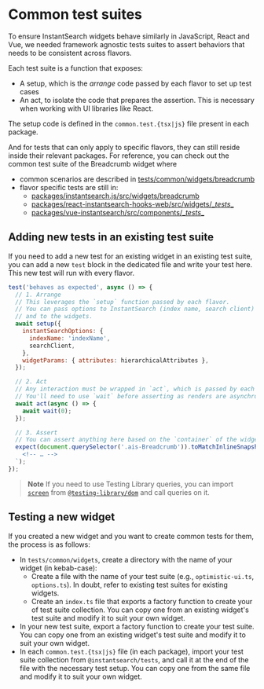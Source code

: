# Common test suites

To ensure InstantSearch widgets behave similarly in JavaScript, React and Vue, we needed framework agnostic tests suites to assert behaviors that needs to be consistent across flavors.

Each test suite is a function that exposes:
- A setup, which is the _arrange_ code passed by each flavor to set up test cases
- An act, to isolate the code that prepares the assertion. This is necessary when working with UI libraries like React.

The setup code is defined in the `common.test.{tsx|js}` file present in each package.

And for tests that can only apply to specific flavors, they can still reside inside their relevant packages. For reference, you can check out the common test suite of the Breadcrumb widget where

- common scenarios are described in [tests/common/widgets/breadcrumb](../../tests/common/widgets/breadcrumb)
- flavor specific tests are still in:
  - [packages/instantsearch.js/src/widgets/breadcrumb](../../packages/instantsearch.js/src/widgets/breadcrumb)
  - [packages/react-instantsearch-hooks-web/src/widgets/\__tests__](../../packages/react-instantsearch-hooks-web/src/widgets/__tests__)
  - [packages/vue-instantsearch/src/components/\__tests__](../../packages/vue-instantsearch/src/components/__tests__)

## Adding new tests in an existing test suite

If you need to add a new test for an existing widget in an existing test suite, you can add a new `test` block in the dedicated file and write your test here. This new test will run with every flavor.

```js
test('behaves as expected', async () => {
  // 1. Arrange
  // This leverages the `setup` function passed by each flavor.
  // You can pass options to InstantSearch (index name, search client)
  // and to the widgets.
  await setup({
    instantSearchOptions: {
      indexName: 'indexName',
      searchClient,
    },
    widgetParams: { attributes: hierarchicalAttributes },
  });

  // 2. Act
  // Any interaction must be wrapped in `act`, which is passed by each flavor.
  // You'll need to use `wait` before asserting as renders are asynchronous.
  await act(async () => {
    await wait(0);
  });

  // 3. Assert
  // You can assert anything here based on the `container` of the widget.
  expect(document.querySelector('.ais-Breadcrumb')).toMatchInlineSnapshot(`
    <!-- … -->
  `);
});
```

> **Note**
>If you need to use Testing Library queries, you can import [`screen`](https://testing-library.com/docs/queries/about#screen) from [`@testing-library/dom`](https://testing-library.com/docs/dom-testing-library/intro/) and call queries on it.

## Testing a new widget

If you created a new widget and you want to create common tests for them, the process is as follows:

- In `tests/common/widgets`, create a directory with the name of your widget (in kebab-case):
  - Create a file with the name of your test suite (e.g., `optimistic-ui.ts`, `options.ts`). In doubt, refer to existing test suites for existing widgets.
  - Create an `index.ts` file that exports a factory function to create your of test suite collection. You can copy one from an existing widget's test suite and modify it to suit your own widget.
- In your new test suite, export a factory function to create your test suite. You can copy one from an existing widget's test suite and modify it to suit your own widget.
- In each `common.test.{tsx|js}` file (in each package), import your test suite collection from `@instantsearch/tests`, and call it at the end of the file with the necessary test setup. You can copy one from the same file and modify it to suit your own widget.
